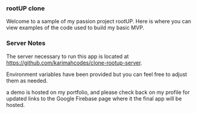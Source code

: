 ### rootUP clone

Welcome to a sample of my passion project rootUP. Here is where you can view examples of the code used to build my basic MVP. 

### Server Notes

The server necessary to run this app is located at https://github.com/karimahcodes/clone-rootup-server.

Environment variables have been provided but you can feel free to adjust them as needed.

a demo is hosted on my portfolio, and please check back on my profile for updated links to the Google Firebase page where it the final app will be hosted.

